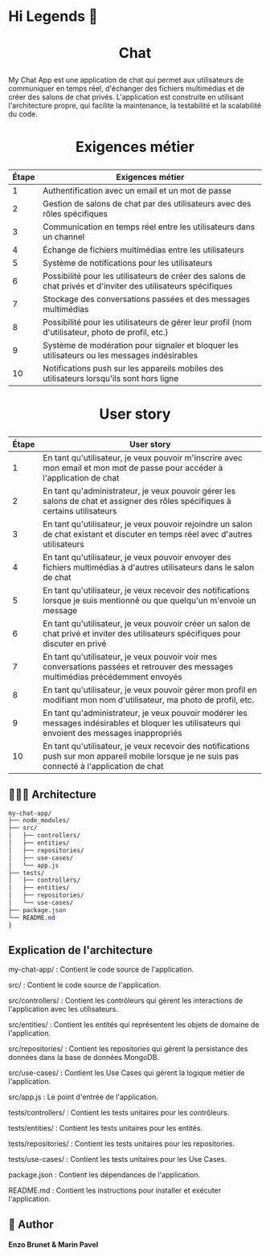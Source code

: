 # Hi Legends 👋

# <p align="center">Chat</p>

My Chat App est une application de chat qui permet aux utilisateurs de communiquer en temps réel, d'échanger des fichiers multimédias et de créer des salons de chat privés. L'application est construite en utilisant l'architecture propre, qui facilite la maintenance, la testabilité et la scalabilité du code.

# <p align="center">Exigences métier</p>

| Étape | Exigences métier|
| -------- | -------- | 
| 1 | Authentification avec un email et un mot de passe    |
| 2 | Gestion de salons de chat par des utilisateurs avec des rôles spécifiques    | 
| 3 | Communication en temps réel entre les utilisateurs dans un channel    | 
| 4 | Échange de fichiers multimédias entre les utilisateurs    | 
| 5 | Système de notifications pour les utilisateurs    | 
| 6 | Possibilité pour les utilisateurs de créer des salons de chat privés et d'inviter des utilisateurs spécifiques    | 
| 7 | Stockage des conversations passées et des messages multimédias    | 
| 8 | Possibilité pour les utilisateurs de gérer leur profil (nom d'utilisateur, photo de profil, etc.)    | 
| 9 | Système de modération pour signaler et bloquer les utilisateurs ou les messages indésirables    | 
| 10 | Notifications push sur les appareils mobiles des utilisateurs lorsqu'ils sont hors ligne    | 
        
# <p align="center">User story</p>

| Étape | User story|
| -------- | -------- | 
| 1 | En tant qu'utilisateur, je veux pouvoir m'inscrire avec mon email et mon mot de passe pour accéder à l'application de chat   |
| 2 | En tant qu'administrateur, je veux pouvoir gérer les salons de chat et assigner des rôles spécifiques à certains utilisateurs    | 
| 3 | En tant qu'utilisateur, je veux pouvoir rejoindre un salon de chat existant et discuter en temps réel avec d'autres utilisateurs    | 
| 4 | En tant qu'utilisateur, je veux pouvoir envoyer des fichiers multimédias à d'autres utilisateurs dans le salon de chat    | 
| 5 | En tant qu'utilisateur, je veux recevoir des notifications lorsque je suis mentionné ou que quelqu'un m'envoie un message    | 
| 6 | En tant qu'utilisateur, je veux pouvoir créer un salon de chat privé et inviter des utilisateurs spécifiques pour discuter en privé    | 
| 7 | En tant qu'utilisateur, je veux pouvoir voir mes conversations passées et retrouver des messages multimédias précédemment envoyés    | 
| 8 | En tant qu'utilisateur, je veux pouvoir gérer mon profil en modifiant mon nom d'utilisateur, ma photo de profil, etc.    | 
| 9 | En tant qu'administrateur, je veux pouvoir modérer les messages indésirables et bloquer les utilisateurs qui envoient des messages inappropriés    | 
| 10 | En tant qu'utilisateur, je veux recevoir des notifications push sur mon appareil mobile lorsque je ne suis pas connecté à l'application de chat    | 

## 🧑🏻‍💻 Architecture
```css
my-chat-app/
├── node_modules/
├── src/
│   ├── controllers/
│   ├── entities/
│   ├── repositories/
│   ├── use-cases/
│   └── app.js
├── tests/
│   ├── controllers/
│   ├── entities/
│   ├── repositories/
│   └── use-cases/
├── package.json
└── README.md
}
```
## Explication de l'architecture

my-chat-app/ : Contient le code source de l'application.

src/ : Contient le code source de l'application.

src/controllers/ : Contient les contrôleurs qui gèrent les interactions de l'application avec les utilisateurs.

src/entities/ : Contient les entités qui représentent les objets de domaine de l'application.

src/repositories/ : Contient les repositories qui gèrent la persistance des données dans la base de données MongoDB.

src/use-cases/ : Contient les Use Cases qui gèrent la logique métier de l'application.

src/app.js : Le point d'entrée de l'application.

tests/controllers/ : Contient les tests unitaires pour les contrôleurs.

tests/entities/ : Contient les tests unitaires pour les entités.

tests/repositories/ : Contient les tests unitaires pour les repositories.

tests/use-cases/ : Contient les tests unitaires pour les Use Cases.

package.json : Contient les dépendances de l'application.

README.md : Contient les instructions pour installer et exécuter l'application.
        
## 🙇 Author
#### Enzo Brunet & Marin Pavel
        